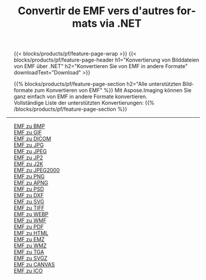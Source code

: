 ﻿---
title: Convertir de EMF vers d'autres formats via .NET 
weight: 3920
url: /de/net/conversion/from/emf 
lang: de
langdirlevel: 2
locales: zh-hans,ja,it,ru,de,es,fr,nl,id,lt,pl,pt,vi,tr,ko,zh-hant,ar,hi,th,sv,cs,uk,he
description: Mit Aspose.Imaging können Sie ganz einfach von EMF in andere Formate konvertieren
---

{{< blocks/products/pf/feature-page-wrap >}}
{{< blocks/products/pf/feature-page-header h1="Konvertierung von Bilddateien von EMF über .NET" h2="Konvertieren Sie von EMF in andere Formate" downloadText="Download" >}}


{{% blocks/products/pf/feature-page-section  h2="Alle unterstützten Bildformate zum Konvertieren von EMF" %}}
Mit Aspose.Imaging können Sie ganz einfach von EMF in andere Formate konvertieren.
<br/>
Vollständige Liste der unterstützten Konvertierungen:
{{% /blocks/products/pf/feature-page-section %}}
<div class="container-fluid productfamilypage bg-gray">
    <div class="convertypes bg-gray agp-content section">
        <div class="container">
		<hr style="margin-left:-20px;"/>
		<div class="row other-converters">
		    <div class='col-md-2 other-converter remove-lp remove-rp'><a href="/imaging/de/net/conversion/emf-to-bmp" >EMF zu BMP</a></div><div class='col-md-2 other-converter remove-lp remove-rp'><a href="/imaging/de/net/conversion/emf-to-gif" >EMF zu GIF</a></div><div class='col-md-2 other-converter remove-lp remove-rp'><a href="/imaging/de/net/conversion/emf-to-dicom" >EMF zu DICOM</a></div><div class='col-md-2 other-converter remove-lp remove-rp'><a href="/imaging/de/net/conversion/emf-to-jpg" >EMF zu JPG</a></div><div class='col-md-2 other-converter remove-lp remove-rp'><a href="/imaging/de/net/conversion/emf-to-jpeg" >EMF zu JPEG</a></div><div class='col-md-2 other-converter remove-lp remove-rp'><a href="/imaging/de/net/conversion/emf-to-jp2" >EMF zu JP2</a></div><div class='col-md-2 other-converter remove-lp remove-rp'><a href="/imaging/de/net/conversion/emf-to-j2k" >EMF zu J2K</a></div><div class='col-md-2 other-converter remove-lp remove-rp'><a href="/imaging/de/net/conversion/emf-to-jpeg2000" >EMF zu JPEG2000</a></div><div class='col-md-2 other-converter remove-lp remove-rp'><a href="/imaging/de/net/conversion/emf-to-png" >EMF zu PNG</a></div><div class='col-md-2 other-converter remove-lp remove-rp'><a href="/imaging/de/net/conversion/emf-to-apng" >EMF zu APNG</a></div><div class='col-md-2 other-converter remove-lp remove-rp'><a href="/imaging/de/net/conversion/emf-to-psd" >EMF zu PSD</a></div><div class='col-md-2 other-converter remove-lp remove-rp'><a href="/imaging/de/net/conversion/emf-to-dxf" >EMF zu DXF</a></div><div class='col-md-2 other-converter remove-lp remove-rp'><a href="/imaging/de/net/conversion/emf-to-svg" >EMF zu SVG</a></div><div class='col-md-2 other-converter remove-lp remove-rp'><a href="/imaging/de/net/conversion/emf-to-tiff" >EMF zu TIFF</a></div><div class='col-md-2 other-converter remove-lp remove-rp'><a href="/imaging/de/net/conversion/emf-to-webp" >EMF zu WEBP</a></div><div class='col-md-2 other-converter remove-lp remove-rp'><a href="/imaging/de/net/conversion/emf-to-wmf" >EMF zu WMF</a></div><div class='col-md-2 other-converter remove-lp remove-rp'><a href="/imaging/de/net/conversion/emf-to-pdf" >EMF zu PDF</a></div><div class='col-md-2 other-converter remove-lp remove-rp'><a href="/imaging/de/net/conversion/emf-to-html" >EMF zu HTML</a></div><div class='col-md-2 other-converter remove-lp remove-rp'><a href="/imaging/de/net/conversion/emf-to-emz" >EMF zu EMZ</a></div><div class='col-md-2 other-converter remove-lp remove-rp'><a href="/imaging/de/net/conversion/emf-to-wmz" >EMF zu WMZ</a></div><div class='col-md-2 other-converter remove-lp remove-rp'><a href="/imaging/de/net/conversion/emf-to-tga" >EMF zu TGA</a></div><div class='col-md-2 other-converter remove-lp remove-rp'><a href="/imaging/de/net/conversion/emf-to-svgz" >EMF zu SVGZ</a></div><div class='col-md-2 other-converter remove-lp remove-rp'><a href="/imaging/de/net/conversion/emf-to-canvas" >EMF zu CANVAS</a></div><div class='col-md-2 other-converter remove-lp remove-rp'><a href="/imaging/de/net/conversion/emf-to-ico" >EMF zu ICO</a></div>
                </div>
        </div>
    </div>
</div>
<br/>

